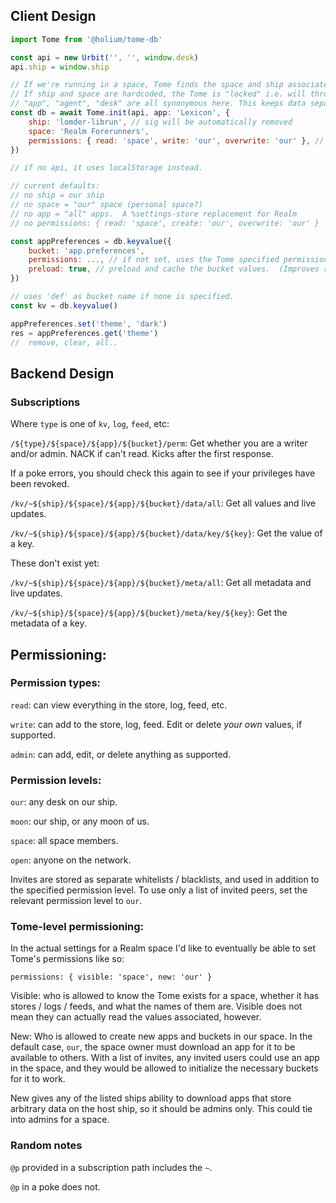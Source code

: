 ## Client Design

```js
import Tome from '@holium/tome-db'

const api = new Urbit('', '', window.desk)
api.ship = window.ship

// If we're running in a space, Tome finds the space and ship associated and sets those by default.
// If ship and space are hardcoded, the Tome is "locked" i.e. will throw an error if changed to outside the correct space. (maybe useful for DAO tools?)
// "app", "agent", "desk" are all synonymous here. This keeps data separate from other applications / desks.  If not set, it's a "free-for-all" a la Settings Store.
const db = await Tome.init(api, app: 'Lexicon', {
    ship: 'lomder-librun', // sig will be automatically removed
    space: 'Realm Forerunners',
    permissions: { read: 'space', write: 'our', overwrite: 'our' }, // this is just a default to use for subclasses.  It's not persisted in Urbit.
})

// if no api, it uses localStorage instead.

// current defaults:
// no ship = our ship
// no space = "our" space (personal space?)
// no app = "all" apps.  A %settings-store replacement for Realm
// no permissions: { read: 'space', create: 'our', overwrite: 'our' }

const appPreferences = db.keyvalue({
    bucket: 'app.preferences',
    permissions: ..., // if not set, uses the Tome specified permissions
    preload: true, // preload and cache the bucket values.  (Improves response time.)
})

// uses 'def' as bucket name if none is specified.
const kv = db.keyvalue()

appPreferences.set('theme', 'dark')
res = appPreferences.get('theme')
//  remove, clear, all..
```

## Backend Design

### Subscriptions

Where `type` is one of `kv`, `log`, `feed`, etc:

`/${type}/${space}/${app}/${bucket}/perm`: Get whether you are a writer and/or admin.
NACK if can't read. Kicks after the first response.

If a poke errors, you should check this again to see if your privileges have been revoked.

`/kv/~${ship}/${space}/${app}/${bucket}/data/all`: Get all values and live updates.

`/kv/~${ship}/${space}/${app}/${bucket}/data/key/${key}`: Get the value of a key.

These don't exist yet:

`/kv/~${ship}/${space}/${app}/${bucket}/meta/all`: Get all metadata and live updates.

`/kv/~${ship}/${space}/${app}/${bucket}/meta/key/${key}`: Get the metadata of a key.

## Permissioning:

### Permission types:

`read`: can view everything in the store, log, feed, etc.

`write`: can add to the store, log, feed. Edit or delete _your own_ values, if supported.

`admin`: can add, edit, or delete anything as supported.

### Permission levels:

`our`: any desk on our ship.

`moon`: our ship, or any moon of us.

`space`: all space members.

`open`: anyone on the network.

Invites are stored as separate whitelists / blacklists, and used in addition to the specified permission level.
To use only a list of invited peers, set the relevant permission level to `our`.

### Tome-level permissioning:

In the actual settings for a Realm space I'd like to eventually be able to set Tome's permissions like so:

`permissions: { visible: 'space', new: 'our' }`

Visible: who is allowed to know the Tome exists for a space, whether it has stores / logs / feeds, and what the names of them are. Visible does not mean they can actually read the values associated, however.

New: Who is allowed to create new apps and buckets in our space. In the default case, `our`, the space owner must download an app for it to be available to others. With a list of invites, any invited users could use an app in the space, and they would be allowed to initialize the necessary buckets for it to work.

New gives any of the listed ships ability to download apps that store arbitrary data on the host ship, so it should be admins only. This could tie into admins for a space.


### Random notes

`@p` provided in a subscription path includes the `~`.

`@p` in a poke does not.